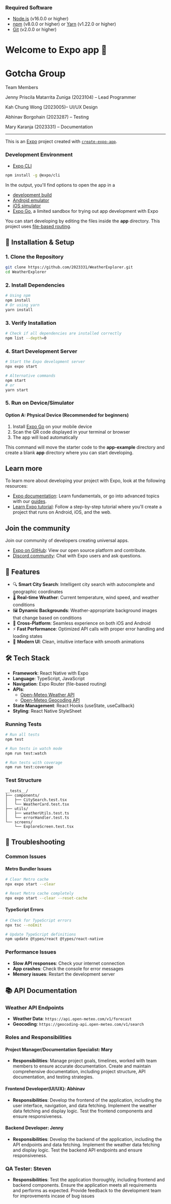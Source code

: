 ### Required Software
- [Node.js](https://nodejs.org/) (v16.0.0 or higher)
- [npm](https://www.npmjs.com/) (v8.0.0 or higher) or [Yarn](https://yarnpkg.com/) (v1.22.0 or higher)
- [Git](https://git-scm.com/) (v2.0.0 or higher)

# Welcome to Expo app 👋

# Gotcha Group 
 Team Members 

Jenny Priscila Matarrita Zuniga (2023104)   – Lead Programmer 

Kah Chung Wong (2023005)– UI/UX Design 

Abhinav Borgohain (2023287) – Testing 

Mary Karanja (2023331) – Documentation 

------------------------------------------------------------------------------------------------------------------------

This is an [Expo](https://expo.dev) project created with [`create-expo-app`](https://www.npmjs.com/package/create-expo-app).

### Development Environment
- [Expo CLI](https://docs.expo.dev/get-started/installation/)
```bash
npm install -g @expo/cli
   ```

In the output, you'll find options to open the app in a

- [development build](https://docs.expo.dev/develop/development-builds/introduction/)
- [Android emulator](https://docs.expo.dev/workflow/android-studio-emulator/)
- [iOS simulator](https://docs.expo.dev/workflow/ios-simulator/)
- [Expo Go](https://expo.dev/go), a limited sandbox for trying out app development with Expo

You can start developing by editing the files inside the **app** directory. This project uses [file-based routing](https://docs.expo.dev/router/introduction).

## 🚀 Installation & Setup

### 1. Clone the Repository
```bash
git clone https://github.com/2023331/WeatherExplorer.git
cd WeatherExplorer
```

### 2. Install Dependencies
```bash
# Using npm
npm install
# Or using yarn
yarn install
```

### 3. Verify Installation
```bash
# Check if all dependencies are installed correctly
npm list --depth=0
```

### 4. Start Development Server
```bash
# Start the Expo development server
npx expo start

# Alternative commands
npm start
# or
yarn start
```

### 5. Run on Device/Simulator

#### Option A: Physical Device (Recommended for beginners)
1. Install [Expo Go](https://expo.dev/client) on your mobile device
2. Scan the QR code displayed in your terminal or browser
3. The app will load automatically


This command will move the starter code to the **app-example** directory and create a blank **app** directory where you can start developing.

## Learn more

To learn more about developing your project with Expo, look at the following resources:

- [Expo documentation](https://docs.expo.dev/): Learn fundamentals, or go into advanced topics with our [guides](https://docs.expo.dev/guides).
- [Learn Expo tutorial](https://docs.expo.dev/tutorial/introduction/): Follow a step-by-step tutorial where you'll create a project that runs on Android, iOS, and the web.

## Join the community

Join our community of developers creating universal apps.

- [Expo on GitHub](https://github.com/expo/expo): View our open source platform and contribute.
- [Discord community](https://chat.expo.dev): Chat with Expo users and ask questions.

## 📱 Features

- 🔍 **Smart City Search**: Intelligent city search with autocomplete and geographic coordinates
- 🌡️ **Real-time Weather**: Current temperature, wind speed, and weather conditions
- 🖼️ **Dynamic Backgrounds**: Weather-appropriate background images that change based on conditions
- 📱 **Cross-Platform**: Seamless experience on both iOS and Android
- ⚡ **Fast Performance**: Optimized API calls with proper error handling and loading states
- 🎨 **Modern UI**: Clean, intuitive interface with smooth animations

## 🛠️ Tech Stack

- **Framework**: React Native with Expo
- **Language**: TypeScript, JavaScript 
- **Navigation**: Expo Router (file-based routing)
- **APIs**: 
  - [Open-Meteo Weather API](https://open-meteo.com/en/docs)
  - [Open-Meteo Geocoding API](https://open-meteo.com/en/docs/geocoding-api)
- **State Management**: React Hooks (useState, useCallback)
- **Styling**: React Native StyleSheet

### Running Tests
```bash
# Run all tests
npm test

# Run tests in watch mode
npm run test:watch

# Run tests with coverage
npm run test:coverage
```

### Test Structure
```
__tests__/
├── components/
│   ├── CitySearch.test.tsx
│   └── WeatherCard.test.tsx
├── utils/
│   ├── weatherUtils.test.ts
│   └── errorHandler.test.ts
└── screens/
    └── ExploreScreen.test.tsx
```

## 🐛 Troubleshooting

### Common Issues

#### Metro Bundler Issues
```bash
# Clear Metro cache
npx expo start --clear

# Reset Metro cache completely
npx expo start --clear --reset-cache
```
#### TypeScript Errors
```bash
# Check for TypeScript errors
npx tsc --noEmit

# Update TypeScript definitions
npm update @types/react @types/react-native
```

### Performance Issues
- **Slow API responses**: Check your internet connection
- **App crashes**: Check the console for error messages
- **Memory issues**: Restart the development server

## 📚 API Documentation

### Weather API Endpoints
- **Weather Data**: `https://api.open-meteo.com/v1/forecast`
- **Geocoding**: `https://geocoding-api.open-meteo.com/v1/search`

### Roles and Responsibilities
#### Project Manager/Documentation Specialist: Mary
- **Responsibilities**: Manage project goals, timelines, worked with team members to ensure accurate documentation. Create and maintain comprehensive documentation, including project structure, API documentation, and testing strategies. 

#### Frontend Developer(UI/UX): Abhinav
- **Responsibilities**: Develop the frontend of the application, including the user interface, navigation, and data fetching. Implement the weather data fetching and display logic. Test the frontend components and ensure responsiveness.

#### Backend Developer: Jenny
- **Responsibilities**: Develop the backend of the application, including the API endpoints and data fetching. Implement the weather data fetching and display logic. Test the backend API endpoints and ensure responsiveness.

### QA Tester: Steven
- **Responsibilities**: Test the application thoroughly, including frontend and backend components. Ensure the application meets all requirements and performs as expected. Provide feedback to the development team for improvements incase of bug issues
